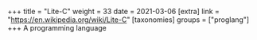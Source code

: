 +++
title = "Lite-C"
weight = 33
date = 2021-03-06
[extra]
link = "https://en.wikipedia.org/wiki/Lite-C"
[taxonomies]
groups = ["proglang"]
+++
A programming language

